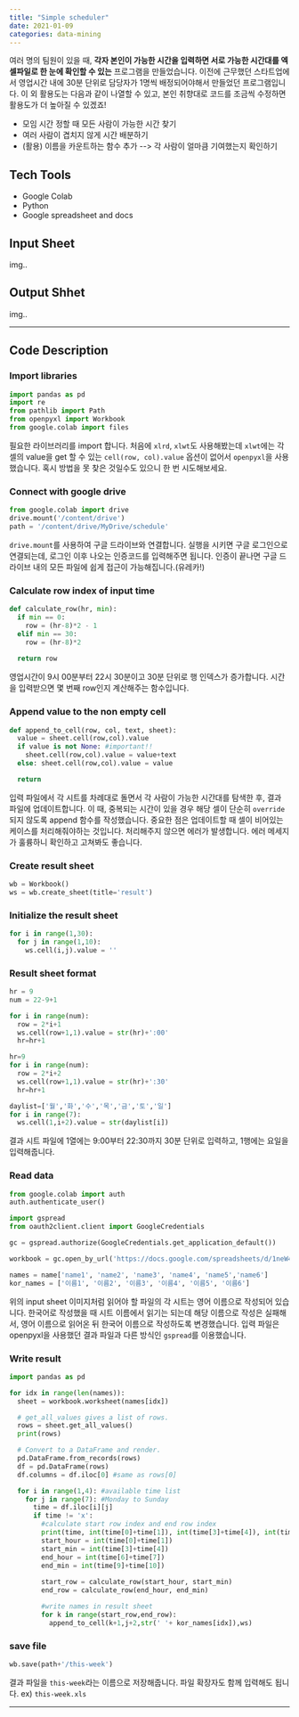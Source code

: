```yaml
---
title: "Simple scheduler"
date: 2021-01-09
categories: data-mining
---
```


여러 명의 팀원이 있을 때, **각자 본인이 가능한 시간을 입력하면 서로 가능한 시간대를 엑셀파일로 한 눈에 확인할 수 있는** 프로그램을 만들었습니다. 이전에 근무했던 스타트업에서 영업시간 내에 30분 단위로 담당자가 1명씩 배정되어야해서 만들었던 프로그램입니다. 이 외 활용도는 다음과 같이 나열할 수 있고, 본인 취향대로 코드를 조금씩 수정하면 활용도가 더 높아질 수 있겠죠!

- 모임 시간 정할 때 모든 사람이 가능한 시간 찾기
- 여러 사람이 겹치지 않게 시간 배분하기
- (활용) 이름을 카운트하는 함수 추가 --> 각 사람이 얼마큼 기여했는지 확인하기


## Tech Tools
- Google Colab
- Python
- Google spreadsheet and docs

## Input Sheet
img..

## Output Shhet
img..

---
## Code Description 
### Import libraries

```python
import pandas as pd
import re
from pathlib import Path
from openpyxl import Workbook
from google.colab import files
```
필요한 라이브러리를 import 합니다. 처음에 `xlrd`, `xlwt`도 사용해봤는데 `xlwt`에는 각 셀의 value을 get 할 수 있는 `cell(row, col).value` 옵션이 없어서 `openpyxl`을 사용했습니다. 혹시 방법을 못 찾은 것일수도 있으니 한 번 시도해보세요. 


### Connect with google drive
```python
from google.colab import drive
drive.mount('/content/drive')
path = '/content/drive/MyDrive/schedule'
```
`drive.mount`를 사용하여 구글 드라이브와 연결합니다. 실행을 시키면 구글 로그인으로 연결되는데, 로그인 이후 나오는 인증코드를 입력해주면 됩니다.
인증이 끝나면 구글 드라이브 내의 모든 파일에 쉽게 접근이 가능해집니다.(유레카!)


### Calculate row index of input time
```python
def calculate_row(hr, min):
  if min == 0:
    row = (hr-8)*2 - 1
  elif min == 30:
    row = (hr-8)*2
  
  return row
```
영업시간이 9시 00분부터 22시 30분이고 30분 단위로 행 인덱스가 증가합니다.
시간을 입력받으면 몇 번째 row인지 계산해주는 함수입니다.

### Append value to the non empty cell
```python
def append_to_cell(row, col, text, sheet):
  value = sheet.cell(row,col).value
  if value is not None: #important!!
    sheet.cell(row,col).value = value+text
  else: sheet.cell(row,col).value = value

  return
```
입력 파일에서 각 시트를 차례대로 돌면서 각 사람이 가능한 시간대를 탐색한 후, 결과 파일에 업데이트합니다. 이 때, 중복되는 시간이 있을 경우 해당 셀이 단순히 `override`되지 않도록 append 함수를 작성했습니다. 중요한 점은 업데이트할 때 셀이 비어있는 케이스를 처리해줘야하는 것입니다. 처리해주지 않으면 에러가 발생합니다. 에러 메세지가 훌륭하니 확인하고 고쳐봐도 좋습니다.

### Create result sheet
```python
wb = Workbook()
ws = wb.create_sheet(title='result')
```

### Initialize the result sheet
```python
for i in range(1,30):
  for j in range(1,10):
    ws.cell(i,j).value = ''
```

### Result sheet format
```python
hr = 9
num = 22-9+1

for i in range(num):
  row = 2*i+1
  ws.cell(row+1,1).value = str(hr)+':00'
  hr=hr+1

hr=9
for i in range(num):
  row = 2*i+2
  ws.cell(row+1,1).value = str(hr)+':30'
  hr=hr+1

daylist=['월','화','수','목','금','토','일']
for i in range(7):
  ws.cell(1,i+2).value = str(daylist[i])
```
결과 시트 파일에 1열에는 9:00부터 22:30까지 30분 단위로 입력하고, 1행에는 요일을 입력해줍니다.

### Read data
```python
from google.colab import auth
auth.authenticate_user()

import gspread
from oauth2client.client import GoogleCredentials

gc = gspread.authorize(GoogleCredentials.get_application_default())

workbook = gc.open_by_url('https://docs.google.com/spreadsheets/d/1neW4MJbPjOmngKjFf5jRx0CLra5CuaggpkKAZYWXhjg/edit#gid=0')

names = name['name1', 'name2', 'name3', 'name4', 'name5','name6']
kor_names = ['이름1', '이름2', '이름3', '이름4', '이름5', '이름6']
```
위의 input sheet 이미지처럼 읽어야 할 파일의 각 시트는 영어 이름으로 작성되어 있습니다. 한국어로 작성했을 때 시트 이름에서 읽기는 되는데 해당 이름으로 작성은 실패해서, 영어 이름으로 읽어온 뒤 한국어 이름으로 작성하도록 변경했습니다. 입력 파일은 openpyxl을 사용했던 결과 파일과 다른 방식인 `gspread`를 이용했습니다. 

### Write result
```python
import pandas as pd

for idx in range(len(names)):
  sheet = workbook.worksheet(names[idx])

  # get_all_values gives a list of rows.
  rows = sheet.get_all_values()
  print(rows)

  # Convert to a DataFrame and render.
  pd.DataFrame.from_records(rows)
  df = pd.DataFrame(rows)
  df.columns = df.iloc[0] #same as rows[0] 

  for i in range(1,4): #available time list
    for j in range(7): #Monday to Sunday
      time = df.iloc[i][j]
      if time != 'x':
        #calculate start row index and end row index
        print(time, int(time[0]+time[1]), int(time[3]+time[4]), int(time[6]+time[7]), int(time[9]+time[10]) )      
        start_hour = int(time[0]+time[1])
        start_min = int(time[3]+time[4])
        end_hour = int(time[6]+time[7])
        end_min = int(time[9]+time[10])
        
        start_row = calculate_row(start_hour, start_min)
        end_row = calculate_row(end_hour, end_min)

        #write names in result sheet
        for k in range(start_row,end_row):
          append_to_cell(k+1,j+2,str(' '+ kor_names[idx]),ws)
```

### save file
```python
wb.save(path+'/this-week')
```
결과 파일을 `this-week`라는 이름으로 저장해줍니다. 파일 확장자도 함께 입력해도 됩니다. ex) `this-week.xls`

---